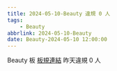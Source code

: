 ```yaml
---
title: 2024-05-10-Beauty 違規 0 人
tags:
    - Beauty
abbrlink: 2024-05-10-Beauty
date: Beauty-2024-05-10 12:00:00
---
```

Beauty 板 [板規連結](https://www.ptt.cc/bbs/Beauty/M.1630069980.A.84B.html)
昨天違規 0 人
